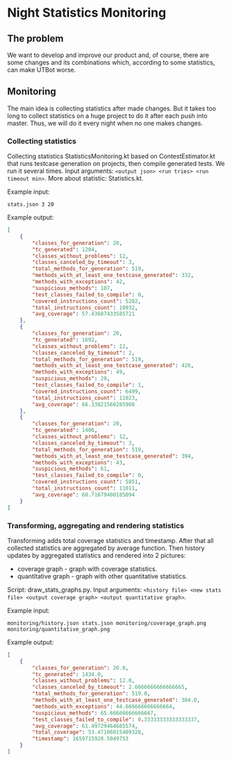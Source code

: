 # Night Statistics Monitoring

## The problem
We want to develop and improve our product and, of course, 
there are some changes and its combinations 
which, according to some statistics, can make UTBot worse.

## Monitoring
The main idea is collecting statistics after made changes.
But it takes too long to collect statistics on a huge project
to do it after each push into master. 
Thus, we will do it every night when no one makes changes.

### Collecting statistics
Collecting statistics StatisticsMonitoring.kt based on ContestEstimator.kt 
that runs testcase generation on projects, then compile generated tests.
We run it several times. Input arguments: `<output json> <run tries> <run timeout min>`.
More about statistic: Statistics.kt.

Example input:
```
stats.json 3 20
```
Example output:
```json
[
	{
		"classes_for_generation": 20,
		"tc_generated": 1204,
		"classes_without_problems": 12,
		"classes_canceled_by_timeout": 3,
		"total_methods_for_generation": 519,
		"methods_with_at_least_one_testcase_generated": 332,
		"methods_with_exceptions": 42,
		"suspicious_methods": 107,
		"test_classes_failed_to_compile": 0,
		"covered_instructions_count": 5282,
		"total_instructions_count": 10932,
		"avg_coverage": 57.43687433585721
	},
	{
		"classes_for_generation": 20,
		"tc_generated": 1692,
		"classes_without_problems": 12,
		"classes_canceled_by_timeout": 2,
		"total_methods_for_generation": 519,
		"methods_with_at_least_one_testcase_generated": 426,
		"methods_with_exceptions": 49,
		"suspicious_methods": 29,
		"test_classes_failed_to_compile": 1,
		"covered_instructions_count": 6499,
		"total_instructions_count": 11023,
		"avg_coverage": 66.33821560285908
	},
	{
		"classes_for_generation": 20,
		"tc_generated": 1406,
		"classes_without_problems": 12,
		"classes_canceled_by_timeout": 3,
		"total_methods_for_generation": 519,
		"methods_with_at_least_one_testcase_generated": 394,
		"methods_with_exceptions": 43,
		"suspicious_methods": 61,
		"test_classes_failed_to_compile": 0,
		"covered_instructions_count": 5851,
		"total_instructions_count": 11011,
		"avg_coverage": 60.71679400185094
	}
]
```

### Transforming, aggregating and rendering statistics
Transforming adds total coverage statistics and timestamp.
After that all collected statistics are aggregated by average function.
Then history updates by aggregated statistics and rendered into 2 pictures:
- coverage graph - graph with coverage statistics.
- quantitative graph - graph with other quantitative statistics.


Script: draw_stats_graphs.py.
Input arguments: `<history file> <new stats file> <output coverage graph> <output quantitative graph>`.

Example input:
```
monitoring/history.json stats.json monitoring/coverage_graph.png monitoring/quantitative_graph.png
```
Example output:
```json
[
    {
        "classes_for_generation": 20.0,
        "tc_generated": 1434.0,
        "classes_without_problems": 12.0,
        "classes_canceled_by_timeout": 2.6666666666666665,
        "total_methods_for_generation": 519.0,
        "methods_with_at_least_one_testcase_generated": 384.0,
        "methods_with_exceptions": 44.666666666666664,
        "suspicious_methods": 65.66666666666667,
        "test_classes_failed_to_compile": 0.33333333333333337,
        "avg_coverage": 61.49729464685574,
        "total_coverage": 53.47106015409328,
        "timestamp": 1659715928.5049753
    }
]
```